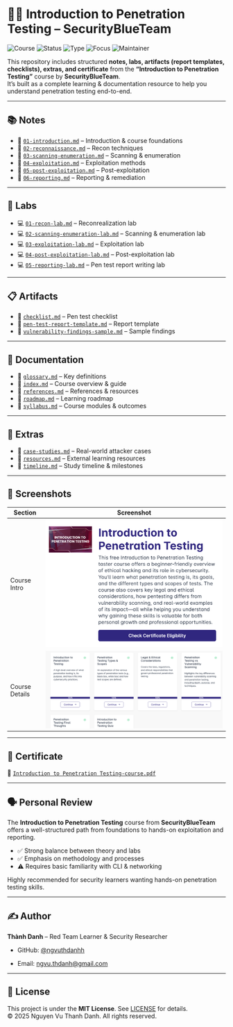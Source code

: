 # 🕵️‍♂️ Introduction to Penetration Testing – SecurityBlueTeam  

![Course](https://img.shields.io/badge/SecurityBlueTeam-Intro%20to%20Penetration%20Testing-darkred?style=flat-square?logo=shield?style=flat-square)
![Status](https://img.shields.io/badge/Status-Done-brightgreen?style=flat-square&logo=verizon)
![Type](https://img.shields.io/badge/Type-Learning%20Notes%20%26%20Labs-orange?style=flat-square&logo=notion)
![Focus](https://img.shields.io/badge/Focus-Penetration%20Testing-informational?style=flat-square&logo=hackaday)
![Maintainer](https://img.shields.io/badge/Maintainer-Nguyen%20Vu%20Thanh%20Danh-blueviolet?style=flat-square&logo=github)

This repository includes structured **notes, labs, artifacts (report templates, checklists), extras, and certificate** from the **“Introduction to Penetration Testing”** course by **SecurityBlueTeam**.  
It’s built as a complete learning & documentation resource to help you understand penetration testing end-to-end.

---

## 📚 Notes  

- 📝 [`01-introduction.md`](./notes/01-introduction.md) – Introduction & course foundations  
- 📝 [`02-reconnaissance.md`](./notes/02-reconnaissance.md) – Recon techniques  
- 📝 [`03-scanning-enumeration.md`](./notes/03-scanning-enumeration.md) – Scanning & enumeration  
- 📝 [`04-exploitation.md`](./notes/04/exploitation.md) – Exploitation methods  
- 📝 [`05-post-exploitation.md`](./notes/05-post-exploitation.md) – Post-exploitation  
- 📝 [`06-reporting.md`](./notes/06-reporting.md) – Reporting & remediation  

---

## 🧪 Labs  

- 💻 [`01-recon-lab.md`](./labs/01-recon-lab.md) – Reconrealization lab  
- 💻 [`02-scanning-enumeration-lab.md`](./labs/02-scanning-enumeration-lab.md) – Scanning & enumeration lab  
- 💻 [`03-exploitation-lab.md`](./labs/03-exploitation-lab.md) – Exploitation lab  
- 💻 [`04-post-exploitation-lab.md`](./labs/04-post-exploitation-lab.md) – Post-exploitation lab  
- 💻 [`05-reporting-lab.md`](./labs/05-reporting-lab.md) – Pen test report writing lab  

---

## 📋 Artifacts  

- 📄 [`checklist.md`](./artifacts/checklist.md) – Pen test checklist  
- 📄 [`pen-test-report-template.md`](./artifacts/pen-test-report-template.md) – Report template  
- 📄 [`vulnerability-findings-sample.md`](./artifacts/vulnerability-findings-sample.md) – Sample findings  

---

## 📖 Documentation  

- 📘 [`glossary.md`](./docs/glossary.md) – Key definitions  
- 📘 [`index.md`](./docs/index.md) – Course overview & guide  
- 📘 [`references.md`](./docs/references.md) – References & resources  
- 📘 [`roadmap.md`](./docs/roadmap.md) – Learning roadmap  
- 📘 [`syllabus.md`](./docs/syllabus.md) – Course modules & outcomes  

---

## 🔬 Extras  

- 📄 [`case-studies.md`](./extras/case-studies.md) – Real-world attacker cases  
- 📄 [`resources.md`](./extras/resources.md) – External learning resources  
- 📄 [`timeline.md`](./extras/timeline.md) – Study timeline & milestones  

---

## 📸 Screenshots  

| Section         | Screenshot |
|------------------|------------|
| Course Intro     | ![](./screenshots/course-intro.png) |
| Course Details   | ![](./screenshots/course-details.png) |

---

## 📜 Certificate  

📄 [`Introduction to Penetration Testing-course.pdf`](./cert/Introduction%20to%20Penetration%20Testing-course.pdf)  

---

## 🗣️ Personal Review  

The **Introduction to Penetration Testing** course from **SecurityBlueTeam** offers a well-structured path from foundations to hands-on exploitation and reporting.  
- ✅ Strong balance between theory and labs  
- ✅ Emphasis on methodology and processes  
- ⚠️ Requires basic familiarity with CLI & networking  

Highly recommended for security learners wanting hands-on penetration testing skills.  

---

## ✍️ Author  

**Thành Danh** – Red Team Learner & Security Researcher  

- GitHub: [@ngvuthdanhh](https://github.com/ngvuthdanhh)  

- Email: ngvu.thdanh@gmail.com  

---

## 📄 License  

This project is under the **MIT License**. See [LICENSE](./LICENSE) for details.  
© 2025 Nguyen Vu Thanh Danh. All rights reserved.  
